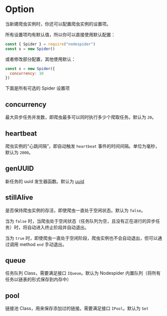 # Option

当新建爬虫实例时，你还可以配置爬虫实例的设置项。

所有设置项均有默认值，所以你可以直接使用默认配置：

```javascript
const { Spider } = require("nodespider")
const s = new Spider()
```

或者修改部分配置，其他使用默认：

```javascript
const s = new Spider({
  concurrency: 10
})
```

下面是所有可选的 Spider 设置项

## concurrency

最大异步任务并发数，即爬虫最多可以同时执行多少个爬取任务。默认为 `20`。

## heartbeat

爬虫实例的“心跳间隔”，即自动触发 `heartbeat` 事件的时间间隔。单位为毫秒，默认为 `2000`。

## genUUID

新任务的 uuid 发生器函数。默认为 [uuid](https://www.npmjs.com/package/uuid)

## stillAlive

是否保持爬虫实例的存活，即使爬虫一直处于空闲状态。默认为 `false`。

当为 `false` 时，当爬虫处于空闲状态（任务队列为空，且没有正在进行的异步任务）时，将自动进入终止阶段并自动退出。

当为 `true` 时，即使爬虫一直处于空闲阶段，爬虫实例也不会自动退出，但可以通过调用 method `end` 手动退出。

## queue

任务队列 Class，需要满足接口 `IQueue`。默认为 Nodespider 内置队列（将所有任务以链表的形式保存到内存中）

## pool

链接池 Class，用来保存添加过的链接。需要满足接口 `IPool`。默认为 `Set`